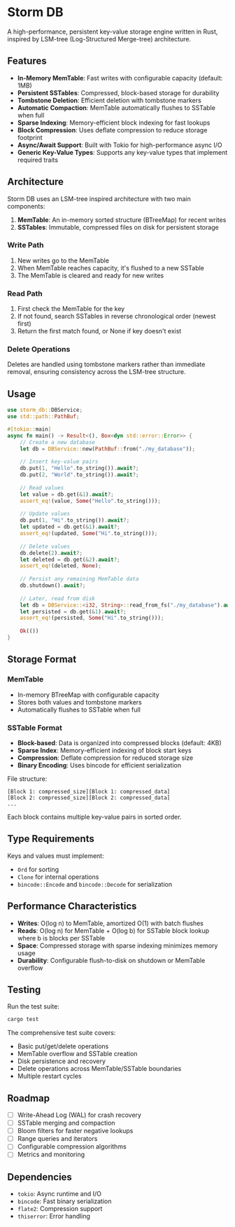 # Storm DB

A high-performance, persistent key-value storage engine written in Rust, inspired by LSM-tree (Log-Structured Merge-tree) architecture.

## Features

- **In-Memory MemTable**: Fast writes with configurable capacity (default: 1MB)
- **Persistent SSTables**: Compressed, block-based storage for durability
- **Tombstone Deletion**: Efficient deletion with tombstone markers
- **Automatic Compaction**: MemTable automatically flushes to SSTable when full
- **Sparse Indexing**: Memory-efficient block indexing for fast lookups
- **Block Compression**: Uses deflate compression to reduce storage footprint
- **Async/Await Support**: Built with Tokio for high-performance async I/O
- **Generic Key-Value Types**: Supports any key-value types that implement required traits

## Architecture

Storm DB uses an LSM-tree inspired architecture with two main components:

1. **MemTable**: An in-memory sorted structure (BTreeMap) for recent writes
2. **SSTables**: Immutable, compressed files on disk for persistent storage

### Write Path

1. New writes go to the MemTable
2. When MemTable reaches capacity, it's flushed to a new SSTable
3. The MemTable is cleared and ready for new writes

### Read Path

1. First check the MemTable for the key
2. If not found, search SSTables in reverse chronological order (newest first)
3. Return the first match found, or None if key doesn't exist

### Delete Operations

Deletes are handled using tombstone markers rather than immediate removal, ensuring consistency across the LSM-tree structure.

## Usage

```rust
use storm_db::DBService;
use std::path::PathBuf;

#[tokio::main]
async fn main() -> Result<(), Box<dyn std::error::Error>> {
    // Create a new database
    let db = DBService::new(PathBuf::from("./my_database"));
    
    // Insert key-value pairs
    db.put(1, "Hello".to_string()).await?;
    db.put(2, "World".to_string()).await?;
    
    // Read values
    let value = db.get(&1).await?;
    assert_eq!(value, Some("Hello".to_string()));
    
    // Update values
    db.put(1, "Hi".to_string()).await?;
    let updated = db.get(&1).await?;
    assert_eq!(updated, Some("Hi".to_string()));
    
    // Delete values
    db.delete(2).await?;
    let deleted = db.get(&2).await?;
    assert_eq!(deleted, None);
    
    // Persist any remaining MemTable data
    db.shutdown().await?;
    
    // Later, read from disk
    let db = DBService::<i32, String>::read_from_fs("./my_database").await?;
    let persisted = db.get(&1).await?;
    assert_eq!(persisted, Some("Hi".to_string()));
    
    Ok(())
}
```

## Storage Format

### MemTable

- In-memory BTreeMap with configurable capacity
- Stores both values and tombstone markers
- Automatically flushes to SSTable when full

### SSTable Format

- **Block-based**: Data is organized into compressed blocks (default: 4KB)
- **Sparse Index**: Memory-efficient indexing of block start keys
- **Compression**: Deflate compression for reduced storage size
- **Binary Encoding**: Uses bincode for efficient serialization

File structure:

```
[Block 1: compressed_size][Block 1: compressed_data]
[Block 2: compressed_size][Block 2: compressed_data]
...
```

Each block contains multiple key-value pairs in sorted order.

## Type Requirements

Keys and values must implement:

- `Ord` for sorting
- `Clone` for internal operations  
- `bincode::Encode` and `bincode::Decode` for serialization

## Performance Characteristics

- **Writes**: O(log n) to MemTable, amortized O(1) with batch flushes
- **Reads**: O(log n) for MemTable + O(log b) for SSTable block lookup where b is blocks per SSTable
- **Space**: Compressed storage with sparse indexing minimizes memory usage
- **Durability**: Configurable flush-to-disk on shutdown or MemTable overflow

## Testing

Run the test suite:

```bash
cargo test
```

The comprehensive test suite covers:

- Basic put/get/delete operations
- MemTable overflow and SSTable creation
- Disk persistence and recovery
- Delete operations across MemTable/SSTable boundaries
- Multiple restart cycles

## Roadmap

- [ ] Write-Ahead Log (WAL) for crash recovery
- [ ] SSTable merging and compaction
- [ ] Bloom filters for faster negative lookups
- [ ] Range queries and iterators
- [ ] Configurable compression algorithms
- [ ] Metrics and monitoring

## Dependencies

- `tokio`: Async runtime and I/O
- `bincode`: Fast binary serialization
- `flate2`: Compression support
- `thiserror`: Error handling
